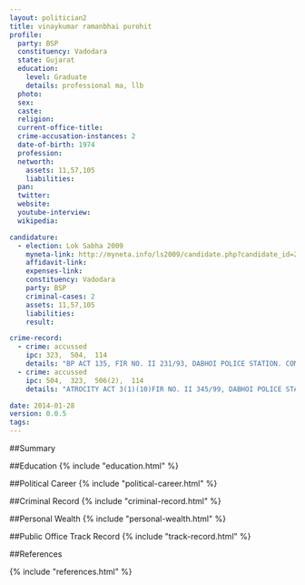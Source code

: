 ```yaml
---
layout: politician2
title: vinaykumar ramanbhai purohit
profile: 
  party: BSP
  constituency: Vadodara
  state: Gujarat
  education: 
    level: Graduate
    details: professional ma, llb
  photo: 
  sex: 
  caste: 
  religion: 
  current-office-title: 
  crime-accusation-instances: 2
  date-of-birth: 1974
  profession: 
  networth: 
    assets: 11,57,105
    liabilities: 
  pan: 
  twitter: 
  website: 
  youtube-interview: 
  wikipedia: 

candidature: 
  - election: Lok Sabha 2009
    myneta-link: http://myneta.info/ls2009/candidate.php?candidate_id=2647
    affidavit-link: 
    expenses-link: 
    constituency: Vadodara 
    party: BSP
    criminal-cases: 2
    assets: 11,57,105
    liabilities: 
    result:  

crime-record: 
  - crime: accussed
    ipc: 323,  504,  114
    details: "BP ACT 135, FIR NO. II 231/93, DABHOI POLICE STATION. COMPROMISE BEFORE JUD. MAG. F.C., DABHOI" 
  - crime: accussed
    ipc: 504,  323,  506(2),  114
    details: "ATROCITY ACT 3(1)(10)FIR NO. II 345/99, DABHOI POLICE STATION. AQUAINTED" 

date: 2014-01-28
version: 0.0.5
tags: 
---
```

##Summary


##Education
{% include "education.html" %}


##Political Career
{% include "political-career.html" %}


##Criminal Record
{% include "criminal-record.html" %}


##Personal Wealth
{% include "personal-wealth.html" %}


##Public Office Track Record
{% include "track-record.html" %}


##References


{% include "references.html" %}